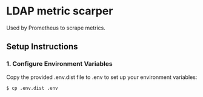 # LDAP metric scarper

Used by Prometheus to scrape metrics.

## Setup Instructions

### 1. Configure Environment Variables

Copy the provided .env.dist file to .env to set up your environment variables:

```bash
$ cp .env.dist .env
```